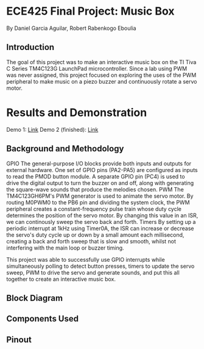 # ECE425 Final Project: Music Box
By Daniel Garcia Aguilar, Robert Rabenkogo Eboulia

## Introduction
The goal of this project was to make an interactive music box on the TI Tiva C Series TM4C123G LaunchPad microcontroller. Since a lab using PWM was never assigned, this project focused on exploring the uses of the PWM peripheral to make music on a piezo buzzer and continuously rotate a servo motor.

# Results and Demonstration
Demo 1: [Link](https://drive.google.com/file/d/1T5pxUfvi3W3InM9c5HguzuPJiNheqQb0/view?usp=drive_link)
Demo 2 (finished): [Link](https://drive.google.com/file/d/1nxUjzGBz65-bJfV2DZHi0vryzcIjvpkl/view?usp=drive_link)

## Background and Methodology
GPIO
The general-purpose I/O blocks provide both inputs and outputs for external hardware. One set of GPIO pins (PA2-PA5) are configured as inputs to read the PMOD button module. A separate GPIO pin (PC4) is used to drive the digital output to turn the buzzer on and off, along with generating the square-wave sounds that produce the melodies chosen.
PWM
The TM4C123GH6PM's PWM generator is used to animate the servo motor. By routing M0PWM0 to the PB6 pin and dividing the system clock, the PWM peripheral creates a constant-frequency pulse train whose duty cycle determines the position of the servo motor. By changing this value in an ISR, we can continously sweep the servo back and forth.
Timers
By setting up a periodic interrupt at 1kHz using Timer0A, the ISR can increase or decrease the servo's duty cycle up or down by a small amount each millisecond, creating a back and forth sweep that is slow and smooth, whilst not interfering with the main loop or buzzer timing.

This project was able to successfully use GPIO interrupts while simultaneously polling to detect button presses, timers to update the servo sweep, PWM to drive the servo and generate sounds, and put this all together to create an interactive music box.

## Block Diagram

## Components Used

## Pinout